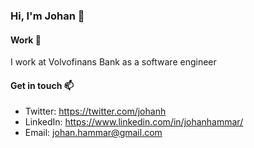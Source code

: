 ### Hi, I'm Johan 👋

#### Work :hammer:

I work at Volvofinans Bank as a software engineer

#### Get in touch :mailbox:

 - Twitter: https://twitter.com/johanh
 - LinkedIn: https://www.linkedin.com/in/johanhammar/
 - Email: johan.hammar@gmail.com
